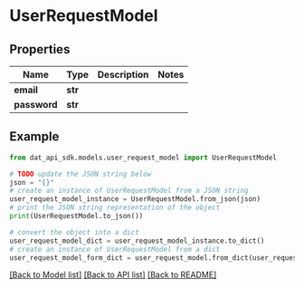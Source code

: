 # UserRequestModel


## Properties

Name | Type | Description | Notes
------------ | ------------- | ------------- | -------------
**email** | **str** |  | 
**password** | **str** |  | 

## Example

```python
from dat_api_sdk.models.user_request_model import UserRequestModel

# TODO update the JSON string below
json = "{}"
# create an instance of UserRequestModel from a JSON string
user_request_model_instance = UserRequestModel.from_json(json)
# print the JSON string representation of the object
print(UserRequestModel.to_json())

# convert the object into a dict
user_request_model_dict = user_request_model_instance.to_dict()
# create an instance of UserRequestModel from a dict
user_request_model_form_dict = user_request_model.from_dict(user_request_model_dict)
```
[[Back to Model list]](../README.md#documentation-for-models) [[Back to API list]](../README.md#documentation-for-api-endpoints) [[Back to README]](../README.md)


